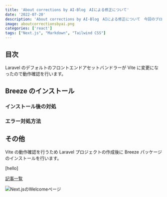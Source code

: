 ```yaml
---
title: 'About corrections by AI-Blog　AIによる修正について'
date: '2022-07-20'
description: 'About corrections by AI-Blog　AIによる修正について　今回のブログについては参考先のJavaScriptファイルを参考にして作成していましたが、途中からTypeScriptに変更しています。その過程でCSSがなぜかトップページ以外のページネーション先に反映されなかったり、目次がサイドバーに行かなかったりとトラブルが発生しました。オンライン勉強会やchatGTPを使用してもなかなか解決せず現状の状態となります。何か良い解決方法があればご教示いただきたいです。よろしくお願いいたします。'
image: aboutcorrectionsbyai.png
categories: ['react']
tags: ["Next.js", "Markdown", "Tailwind CSS"]
---
```

## 目次

Laravel のデフォルトのフロントエンドアセットバンドラーが Vite に変更になったので動作確認を行います。


## Breeze のインストール
### インストール後の対処
### エラー対処方法

## その他

Vite の動作確認を行うため Laravel プロジェクトの作成後に Breeze パッケージのインストールを行います。

[hello]

[記事一覧](/)

![Next.jsのWelcomeページ](http://localhost:3000/welcomeblog.png)
